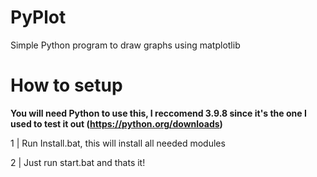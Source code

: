# PyPlot
Simple Python program to draw graphs using matplotlib

# How to setup
   **You will need Python to use this, I reccomend 3.9.8 since it's the one I used to test it out (https://python.org/downloads)**

1 | Run Install.bat, this will install all needed modules

2 | Just run start.bat and thats it!
